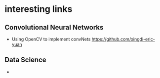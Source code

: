 # interesting links
## Convolutional Neural Networks
- Using OpenCV to implement convNets https://github.com/xingdi-eric-yuan

## Data Science
-

